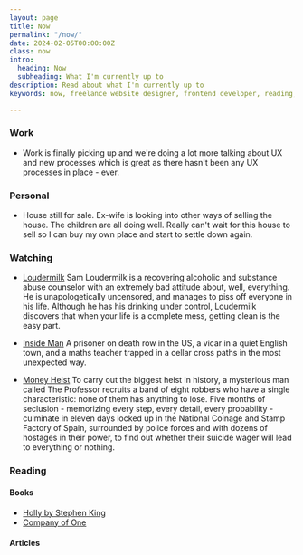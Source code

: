 ```yaml
---
layout: page
title: Now
permalink: "/now/"
date: 2024-02-05T00:00:00Z
class: now
intro:
  heading: Now
  subheading: What I'm currently up to
description: Read about what I'm currently up to
keywords: now, freelance website designer, frontend developer, reading, watching, work

---
```

### Work
* Work is finally picking up and we're doing a lot more talking about UX and new processes which is great as there hasn't been any UX processes in place - ever.

### Personal
* House still for sale. Ex-wife is looking into other ways of selling the house. The children are all doing well. Really can't wait for this house to sell so I can buy my own place and start to settle down again.

### Watching
* [Loudermilk](https://www.themoviedb.org/tv/73200-loudermilk "Loudermilk")
  Sam Loudermilk is a recovering alcoholic and substance abuse counselor with an extremely bad attitude about, well, everything. He is unapologetically uncensored, and manages to piss off everyone in his life. Although he has his drinking under control, Loudermilk discovers that when your life is a complete mess, getting clean is the easy part.

* [Inside Man](https://www.themoviedb.org/tv/121710-inside-man "Inside Man")
  A prisoner on death row in the US, a vicar in a quiet English town, and a maths teacher trapped in a cellar cross paths in the most unexpected way.

* [Money Heist](https://www.themoviedb.org/tv/71446-la-casa-de-papel "Money Heist")
  To carry out the biggest heist in history, a mysterious man called The Professor recruits a band of eight robbers who have a single characteristic: none of them has anything to lose. Five months of seclusion - memorizing every step, every detail, every probability - culminate in eleven days locked up in the National Coinage and Stamp Factory of Spain, surrounded by police forces and with dozens of hostages in their power, to find out whether their suicide wager will lead to everything or nothing.

### Reading

#### Books
* [Holly by Stephen King](https://bookwyrm.social/book/1373489/s/holly "Holly by Stephen King")
* [Company of One](https://bookwyrm.social/book/184714/s/company-of-one "Company of One")

#### Articles
